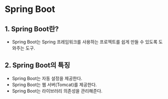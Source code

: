 # Spring Boot

## 1. Spring Boot란?
- Spring Boot는 Spring 프레임워크를 사용하는 프로젝트를 쉽게 만들 수 있도록 도와주는 도구.

## 2. Spring Boot의 특징
- Spring Boot는 자동 설정을 제공한다.
- Spring Boot는 웹 서버(Tomcat)를 제공한다.
- Spring Boot는 라이브러리 의존성을 관리해준다.
